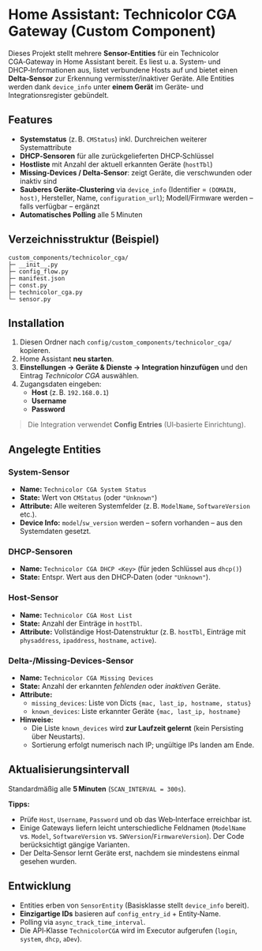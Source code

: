 # Home Assistant: Technicolor CGA Gateway (Custom Component)

Dieses Projekt stellt mehrere **Sensor-Entities** für ein Technicolor CGA‑Gateway in Home Assistant bereit. Es liest u. a. System‑ und DHCP‑Informationen aus, listet verbundene Hosts auf und bietet einen **Delta‑Sensor** zur Erkennung vermisster/inaktiver Geräte. Alle Entities werden dank `device_info` unter **einem Gerät** im Geräte‑ und Integrationsregister gebündelt.

## Features

- **Systemstatus** (z. B. `CMStatus`) inkl. Durchreichen weiterer Systemattribute
- **DHCP‑Sensoren** für alle zurückgelieferten DHCP‑Schlüssel
- **Hostliste** mit Anzahl der aktuell erkannten Geräte (`hostTbl`)
- **Missing‑Devices / Delta‑Sensor**: zeigt Geräte, die verschwunden oder inaktiv sind
- **Sauberes Geräte‑Clustering** via `device_info` (Identifier = `(DOMAIN, host)`, Hersteller, Name, `configuration_url`); Modell/Firmware werden – falls verfügbar – ergänzt
- **Automatisches Polling** alle 5 Minuten

## Verzeichnisstruktur (Beispiel)

```
custom_components/technicolor_cga/
├─ __init__.py
├─ config_flow.py
├─ manifest.json
├─ const.py
├─ technicolor_cga.py
└─ sensor.py            
```

## Installation

1. Diesen Ordner nach `config/custom_components/technicolor_cga/` kopieren.
2. Home Assistant **neu starten**.
3. **Einstellungen → Geräte & Dienste → Integration hinzufügen** und den Eintrag *Technicolor CGA* auswählen.
4. Zugangsdaten eingeben:
   - **Host** (z. B. `192.168.0.1`)
   - **Username**
   - **Password**

> Die Integration verwendet **Config Entries** (UI‑basierte Einrichtung).

## Angelegte Entities

### System‑Sensor
- **Name:** `Technicolor CGA System Status`
- **State:** Wert von `CMStatus` (oder `"Unknown"`)
- **Attribute:** Alle weiteren Systemfelder (z. B. `ModelName`, `SoftwareVersion` etc.).
- **Device Info:** `model`/`sw_version` werden – sofern vorhanden – aus den Systemdaten gesetzt.

### DHCP‑Sensoren
- **Name:** `Technicolor CGA DHCP <Key>` (für jeden Schlüssel aus `dhcp()`)
- **State:** Entspr. Wert aus den DHCP‑Daten (oder `"Unknown"`).

### Host‑Sensor
- **Name:** `Technicolor CGA Host List`
- **State:** Anzahl der Einträge in `hostTbl`.
- **Attribute:** Vollständige Host‑Datenstruktur (z. B. `hostTbl`, Einträge mit `physaddress`, `ipaddress`, `hostname`, `active`).

### Delta‑/Missing‑Devices‑Sensor
- **Name:** `Technicolor CGA Missing Devices`
- **State:** Anzahl der erkannten *fehlenden* oder *inaktiven* Geräte.
- **Attribute:**
  - `missing_devices`: Liste von Dicts `{mac, last_ip, hostname, status}`
  - `known_devices`: Liste erkannter Geräte `{mac, last_ip, hostname}`
- **Hinweise:**
  - Die Liste `known_devices` wird **zur Laufzeit gelernt** (kein Persisting über Neustarts).
  - Sortierung erfolgt numerisch nach IP; ungültige IPs landen am Ende.

## Aktualisierungsintervall

Standardmäßig alle **5 Minuten** (`SCAN_INTERVAL = 300s`).

**Tipps:**
- Prüfe `Host`, `Username`, `Password` und ob das Web‑Interface erreichbar ist.
- Einige Gateways liefern leicht unterschiedliche Feldnamen (`ModelName` vs. `Model`, `SoftwareVersion` vs. `SWVersion`/`FirmwareVersion`). Der Code berücksichtigt gängige Varianten.
- Der Delta‑Sensor lernt Geräte erst, nachdem sie mindestens einmal gesehen wurden.

## Entwicklung

- Entities erben von `SensorEntity` (Basisklasse stellt `device_info` bereit).
- **Einzigartige IDs** basieren auf `config_entry_id` + Entity‑Name.
- Polling via `async_track_time_interval`.
- Die API‑Klasse `TechnicolorCGA` wird im Executor aufgerufen (`login`, `system`, `dhcp`, `aDev`).

